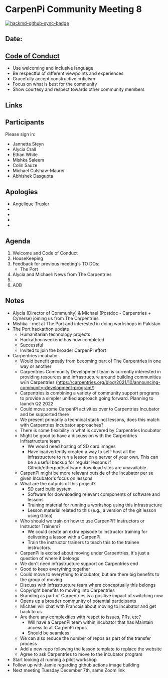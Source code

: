 # CarpenPi Community Meeting 8

[![hackmd-github-sync-badge](https://hackmd.io/YqgGMEqwTfyd4Awwg95lGA/badge)](https://hackmd.io/YqgGMEqwTfyd4Awwg95lGA)

## Date: 

## [Code of Conduct](https://docs.carpentries.org/topic_folders/policies/code-of-conduct.html)

* Use welcoming and inclusive language
* Be respectful of different viewpoints and experiences
* Gracefully accept constructive criticism
* Focus on what is best for the community
* Show courtesy and respect towards other community members

## Links

## Participants
Please sign in:
* Jannetta Steyn
* Alycia Crall
* Ethan White
* Mishka Saleem
* Colin Sauze
* Michael Culshaw-Maurer
* Abhishek Dasgupta

## Apologies
* Angelique Trusler
* 
* 
* 
* 

## Agenda
1. Welcome and Code of Conduct
2. HouseKeeping
3. Feedback for previous meeting's TO DOs:
    * The Port
6. Alycia and Michael: News from The Carpentries
7. 
8. AOB

## Notes

* Alycia (Director of Community) & Michael (Postdoc - Carpentries + CyVerse) joining us from The Carpentries
* Mishka - met at The Port and interested in doing workshops in Pakistan
* The Port hackathon update
    * Humanitarian technology projects
    * Hackathon weekend has now completed
    * Successful
    * Invited to join the broader CarpenPi effort
* Carpentries incubator
    * Would benefit greatly from becoming part of The Carpentries in one way or another
    * Carpentries Community Development team is currently interested in providing resources and infrastructure around building communities w/in Carpentries (https://carpentries.org/blog/2021/10/announcing-community-development-program/)
    * Carpentries is combining a variety of community support programs to provide a simpler unified approach going forward. Planning to launch Q2 2022
    * Could move some CarpenPi activities over to Carpentries Incubator and be supported there
    * We present primarily a technical stack not lessons, does this match with Carpentries Incubator approaches?
    * There is some flexibility in what is covered by Carpentries Incubator
    * Might be good to have a discussion with the Carpentries Infrastructure team
        * We would need hosting of SD card images
        * Have inadvertently created a way to self-host all the infrastructure to run a lesson on a server of your own. This can be a useful backup for regular lessons if Github/etherpad/software download sites are unavailable.
    * CarpenPi might be more relevant outside of the Incubator per se given Incubator's focus on lessons
    * What are the outputs of this project?
        * SD card build system
        * Software for downloading relevant components of software and lessons
        * Training material for running a workshop using this infrastructure
        * Lesson material related to this (e.g., a version of the git lesson using Gitea)
    * Who should we train on how to use CarpenPi? Instructors or Instructor Trainers?
        * We could create an extra episode to instructor training for delivering a lesson with a CarpenPi.
        * Train the instructor trainers to teach this to the trainee instructors.
    * CarpenPi is excited about moving under Carpentries, it's just a question of where it belongs
    * We don't need infrastructure support on Carpentries end
    * Good to keep everything together
    * Could move to everything to incubator, but are there big benefits to the group of moving
    * Discuss with infrastructure team where conceptually this belongs
    * Copyright benefits to moving into Carpentries
    * Branding as part of Carpentries is a positive impact of switching now
    * Opens up a broader community of potential participants
    * Michael will chat with Francois about moving to incubator and get back to us
    * Are there any complexities with respet to issues, PRs, etc?
        * Will have a CarpenPi team within incubator that has Maintain access to all CarpenPi repos
        * Should be seamless
    * We can also reduce the number of repos as part of the transfer process
    * Add a new repo following the lesson template to replace the website
    * Agree to ask Carpentries to move to the incubator program
* Start looking at running a pilot workshop
* Follow up with Jamie regarding github actions image building
* Next meeting Tuesday December 7th, same Zoom link